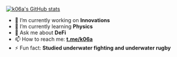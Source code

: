 [![k06a's GitHub stats](https://github-readme-stats.vercel.app/api?username=k06a&show_icons=true)](https://github.com/anuraghazra/github-readme-stats)

- 🔭 I’m currently working on **Innovations**
- 🌱 I’m currently learning **Physics**
- 💬 Ask me about **DeFi**
- 📫 How to reach me: **[t.me/k06a](https://t.me/k06a)**
- ⚡ Fun fact: **Studied underwater fighting and underwater rugby**
